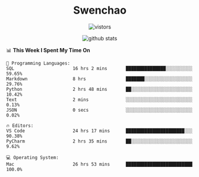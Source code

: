 <h1 align="center">Swenchao</h3>

<p align="center">
  <img src="https://visitor-badge.glitch.me/badge?page_id=Swenchao" alt="vistors" />
</p>

<p align="center">
  <img src="https://github-readme-stats.vercel.app/api?username=Swenchao&count_private=true&show_icons=true&theme=vue-dark&hide_title=true" alt="github stats" />
</p>

<!--START_SECTION:waka-->
📊 **This Week I Spent My Time On** 

```text
💬 Programming Languages: 
SQL                      16 hrs 2 mins       ███████████████░░░░░░░░░░   59.65% 
Markdown                 8 hrs               ███████░░░░░░░░░░░░░░░░░░   29.76% 
Python                   2 hrs 48 mins       ██░░░░░░░░░░░░░░░░░░░░░░░   10.42% 
Text                     2 mins              ░░░░░░░░░░░░░░░░░░░░░░░░░   0.13% 
JSON                     0 secs              ░░░░░░░░░░░░░░░░░░░░░░░░░   0.02%

🔥 Editors: 
VS Code                  24 hrs 17 mins      ██████████████████████░░░   90.38% 
PyCharm                  2 hrs 35 mins       ██░░░░░░░░░░░░░░░░░░░░░░░   9.62%

💻 Operating System: 
Mac                      26 hrs 53 mins      █████████████████████████   100.0%

```


<!--END_SECTION:waka-->
